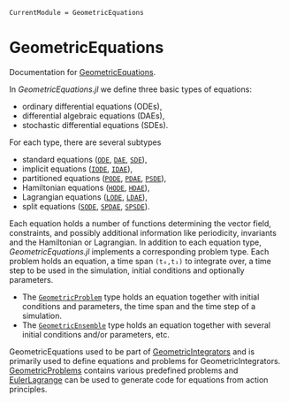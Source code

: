 ```@meta
CurrentModule = GeometricEquations
```

# GeometricEquations

Documentation for [GeometricEquations](https://github.com/JuliaGNI/GeometricEquations.jl).

In *GeometricEquations.jl* we define three basic types of equations:
* ordinary differential equations (ODEs),
* differential algebraic equations (DAEs),
* stochastic differential equations (SDEs).

For each type, there are several subtypes
* standard equations ([`ODE`](@ref), [`DAE`](@ref), [`SDE`](@ref)),
* implicit equations ([`IODE`](@ref), [`IDAE`](@ref)),
* partitioned equations ([`PODE`](@ref), [`PDAE`](@ref), [`PSDE`](@ref)),
* Hamiltonian equations ([`HODE`](@ref), [`HDAE`](@ref)),
* Lagrangian equations ([`LODE`](@ref), [`LDAE`](@ref)),
* split equations ([`SODE`](@ref), [`SPDAE`](@ref), [`SPSDE`](@ref)).

Each equation holds a number of functions determining the vector field, constraints, and possibly additional information like periodicity, invariants and the Hamiltonian or Lagrangian.
In addition to each equation type, *GeometricEquations.jl* implements a corresponding problem type.
Each problem holds an equation, a time span `(t₀,t₁)` to integrate over, a time step to be used in the simulation, initial conditions and optionally parameters.

* The [`GeometricProblem`](@ref) type holds an equation together with initial conditions and parameters, the time span and the time step of a simulation.
* The [`GeometricEnsemble`](@ref) type holds an equation together with several initial conditions and/or parameters, etc.

GeometricEquations used to be part of [GeometricIntegrators](https://github.com/JuliaGNI/GeometricIntegrators.jl) and is primarily used to define equations and problems for GeometricIntegrators.
[GeometricProblems](https://github.com/JuliaGNI/GeometricProblems.jl) contains various predefined problems and [EulerLagrange](https://github.com/JuliaGNI/EulerLagrange.jl) can be used to generate code for equations from action principles.
